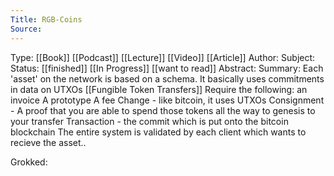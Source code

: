 ```yaml
---
Title: RGB-Coins
Source: 
---
```

Type: [[Book]] [[Podcast]] [[Lecture]] [[Video]] [[Article]]
Author: 
Subject:
Status: [[finished]] [[In Progress]] [[want to read]]
Abstract:
Summary:
	Each 'asset' on the network is based on a schema. It basically uses commitments in data on UTXOs
	[[Fungible Token Transfers]]
		Require the following:
			an invoice
			A prototype
			A fee
			Change - like bitcoin, it uses UTXOs
			Consignment - A proof that you are able to spend those tokens all the way to genesis to your transfer
			Transaction - the commit which is put onto the bitcoin blockchain 
	The entire system is validated by each client which wants to recieve the asset..
	
Grokked: